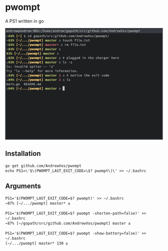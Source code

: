 # pwompt

A PS1 written in go

![screenshot](https://github.com/AndrewVos/pwompt/raw/master/screenshot.png)

## Installation

```
go get github.com/AndrewVos/pwompt
echo PS1=\'$\(PWOMPT_LAST_EXIT_CODE=\$? pwompt\)\' >> ~/.bashrc
```

## Arguments

```
PS1='$(PWOMPT_LAST_EXIT_CODE=$? pwompt)' >> ~/.bashrc
⌁87% [~/.../pwompt] master* ± 

PS1='$(PWOMPT_LAST_EXIT_CODE=$? pwompt -shorten-path=false)' >> ~/.bashrc
⌁87% [~/gopath/src/github.com/AndrewVos/pwompt] master ± 

PS1='$(PWOMPT_LAST_EXIT_CODE=$? pwompt -show-battery=false)' >> ~/.bashrc
[~/.../pwompt] master* 130 ± 
```
